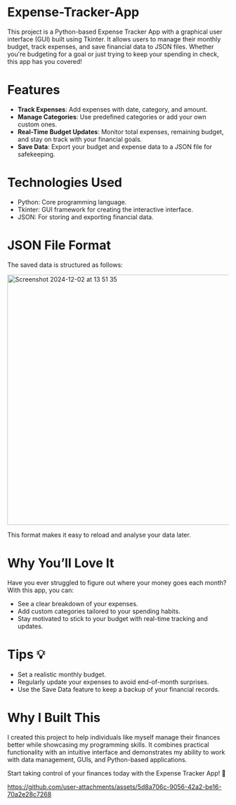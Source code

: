 # Expense-Tracker-App
This project is a Python-based Expense Tracker App with a graphical user interface (GUI) built using Tkinter. It allows users to manage their monthly budget, track expenses, and save financial data to JSON files. Whether you're budgeting for a goal or just trying to keep your spending in check, this app has you covered!

# Features
- **Track Expenses**: Add expenses with date, category, and amount.
- **Manage Categories**: Use predefined categories or add your own custom ones.
- **Real-Time Budget Updates**: Monitor total expenses, remaining budget, and stay on track with your financial goals.
- **Save Data**: Export your budget and expense data to a JSON file for safekeeping.

# Technologies Used
- Python: Core programming language.
- Tkinter: GUI framework for creating the interactive interface.
- JSON: For storing and exporting financial data.

# JSON File Format
The saved data is structured as follows:

<img width="570" alt="Screenshot 2024-12-02 at 13 51 35" src="https://github.com/user-attachments/assets/cf1fe329-1aec-4e83-b80d-aadcec74746a">

This format makes it easy to reload and analyse your data later.

# Why You’ll Love It
Have you ever struggled to figure out where your money goes each month? With this app, you can:
- See a clear breakdown of your expenses.
- Add custom categories tailored to your spending habits.
- Stay motivated to stick to your budget with real-time tracking and updates.

# Tips 💡
- Set a realistic monthly budget.
- Regularly update your expenses to avoid end-of-month surprises.
- Use the Save Data feature to keep a backup of your financial records.

# Why I Built This
I created this project to help individuals like myself manage their finances better while showcasing my programming skills. It combines practical functionality with an intuitive interface and demonstrates my ability to work with data management, GUIs, and Python-based applications.

Start taking control of your finances today with the Expense Tracker App! 🚀

https://github.com/user-attachments/assets/5d8a706c-9056-42a2-be16-70a2e28c7268

